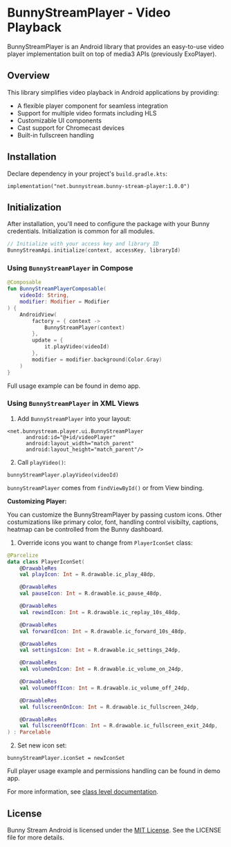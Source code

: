 # BunnyStreamPlayer - Video Playback

BunnyStreamPlayer is an Android library that provides an easy-to-use video player implementation built on top of media3 APIs (previously ExoPlayer).

## Overview

This library simplifies video playback in Android applications by providing:

- A flexible player component for seamless integration
- Support for multiple video formats including HLS
- Customizable UI components
- Cast support for Chromecast devices
- Built-in fullscreen handling

## Installation

Declare dependency in your project's `build.gradle.kts`:
```
implementation("net.bunnystream.bunny-stream-player:1.0.0")
```

## Initialization

After installation, you'll need to configure the package with your Bunny credentials. Initialization is common for all modules.

```kotlin
// Initialize with your access key and library ID
BunnyStreamApi.initialize(context, accessKey, libraryId)
```

### Using `BunnyStreamPlayer` in Compose

```kotlin
@Composable
fun BunnyStreamPlayerComposable(
    videoId: String,
    modifier: Modifier = Modifier
) {
    AndroidView(
        factory = { context ->
            BunnyStreamPlayer(context)
        },
        update = {
            it.playVideo(videoId)
        },
        modifier = modifier.background(Color.Gray)
    )
}
```

Full usage example can be found in demo app.

### Using `BunnyStreamPlayer` in XML Views

1. Add `BunnyStreamPlayer` into your layout:
```
<net.bunnystream.player.ui.BunnyStreamPlayer
      android:id="@+id/videoPlayer"
      android:layout_width="match_parent"
      android:layout_height="match_parent"/>
```
2. Call `playVideo()`:
```
bunnyStreamPlayer.playVideo(videoId)
```

`bunnyStreamPlayer` comes from `findViewById()` or from View binding.

**Customizing Player:**

You can customize the BunnyStreamPlayer by passing custom icons. Other costumizations like primary color, font, handling control visibilty, captions, heatmap can be controlled from the Bunny dashboard.

1. Override icons you want to change from `PlayerIconSet` class:

```kotlin
@Parcelize
data class PlayerIconSet(
    @DrawableRes
    val playIcon: Int = R.drawable.ic_play_48dp,

    @DrawableRes
    val pauseIcon: Int = R.drawable.ic_pause_48dp,

    @DrawableRes
    val rewindIcon: Int = R.drawable.ic_replay_10s_48dp,

    @DrawableRes
    val forwardIcon: Int = R.drawable.ic_forward_10s_48dp,

    @DrawableRes
    val settingsIcon: Int = R.drawable.ic_settings_24dp,

    @DrawableRes
    val volumeOnIcon: Int = R.drawable.ic_volume_on_24dp,

    @DrawableRes
    val volumeOffIcon: Int = R.drawable.ic_volume_off_24dp,

    @DrawableRes
    val fullscreenOnIcon: Int = R.drawable.ic_fullscreen_24dp,

    @DrawableRes
    val fullscreenOffIcon: Int = R.drawable.ic_fullscreen_exit_24dp,
) : Parcelable
```
2. Set new icon set:
```
bunnyStreamPlayer.iconSet = newIconSet
```

Full player usage example and permissions handling can be found in demo app.

For more information, see [class level documentation](docs/index.md).

## License

Bunny Stream Android is licensed under the [MIT License](LICENSE). See the LICENSE file for more details.
